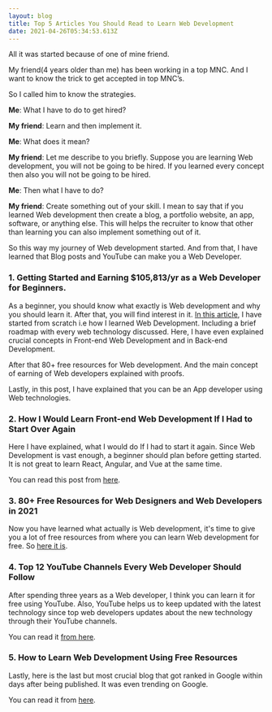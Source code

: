 ```yaml
---
layout: blog
title: Top 5 Articles You Should Read to Learn Web Development
date: 2021-04-26T05:34:53.613Z
---
```

All it was started because of one of mine friend.

My friend(4 years older than me) has been working in a top MNC. And I want to know the trick to get accepted in top MNC’s.

So I called him to know the strategies.

**Me**: What I have to do to get hired?

**My friend**: Learn and then implement it.

**Me**: What does it mean?

**My friend**: Let me describe to you briefly. Suppose you are learning Web development, you will not be going to be hired. If you learned every concept then also you will not be going to be hired.

**Me**: Then what I have to do?

**My friend**: Create something out of your skill. I mean to say that if you learned Web development then create a blog, a portfolio website, an app, software, or anything else. This will helps the recruiter to know that other than learning you can also implement something out of it.

So this way my journey of Web development started. And from that, I have learned that Blog posts and YouTube can make you a Web Developer.

### 1. Getting Started and Earning $105,813/yr as a Web Developer for Beginners.

As a beginner, you should know what exactly is Web development and why you should learn it. After that, you will find interest in it. [In this article](https://medium.com/code-blog/getting-started-and-earning-105-813-yr-as-a-web-developer-for-beginners-19b2cd26fcc2), I have started from scratch i.e how I learned Web Development. Including a brief roadmap with every web technology discussed. Here, I have even explained crucial concepts in Front-end Web Development and in Back-end Development.

After that 80+ free resources for Web development. And the main concept of earning of Web developers explained with proofs.

Lastly, in this post, I have explained that you can be an App developer using Web technologies.

### 2. How I Would Learn Front-end Web Development If I Had to Start Over Again

Here I have explained, what I would do If I had to start it again. Since Web Development is vast enough, a beginner should plan before getting started. It is not great to learn React, Angular, and Vue at the same time.

You can read this post from [here](https://javascript.plainenglish.io/how-i-would-learn-front-end-web-development-if-i-had-to-start-over-again-24e6228050d0).

### 3. 80+ Free Resources for Web Designers and Web Developers in 2021

Now you have learned what actually is Web development, it's time to give you a lot of free resources from where you can learn Web development for free. So [here it is](https://javascript.plainenglish.io/80-free-resources-for-web-designers-and-web-developers-in-2021-f400be2875ea).

### 4. Top 12 YouTube Channels Every Web Developer Should Follow

After spending three years as a Web developer, I think you can learn it for free using YouTube. Also, YouTube helps us to keep updated with the latest technology since top web developers updates about the new technology through their YouTube channels.

You can read it [from here](https://medium.com/code-blog/top-12-youtube-channels-every-web-developer-should-follow-4b5a4f6ee1e4).

### 5. How to Learn Web Development Using Free Resources

Lastly, here is the last but most crucial blog that got ranked in Google within days after being published. It was even trending on Google.

You can read it from [here](https://www.freecodecamp.org/news/learn-web-development-for-free/).
